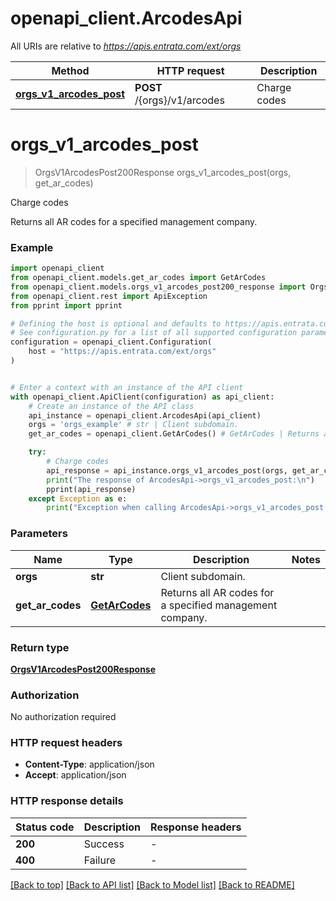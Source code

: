 # openapi_client.ArcodesApi

All URIs are relative to *https://apis.entrata.com/ext/orgs*

Method | HTTP request | Description
------------- | ------------- | -------------
[**orgs_v1_arcodes_post**](ArcodesApi.md#orgs_v1_arcodes_post) | **POST** /{orgs}/v1/arcodes | Charge codes


# **orgs_v1_arcodes_post**
> OrgsV1ArcodesPost200Response orgs_v1_arcodes_post(orgs, get_ar_codes)

Charge codes

Returns all AR codes for a specified management company.

### Example


```python
import openapi_client
from openapi_client.models.get_ar_codes import GetArCodes
from openapi_client.models.orgs_v1_arcodes_post200_response import OrgsV1ArcodesPost200Response
from openapi_client.rest import ApiException
from pprint import pprint

# Defining the host is optional and defaults to https://apis.entrata.com/ext/orgs
# See configuration.py for a list of all supported configuration parameters.
configuration = openapi_client.Configuration(
    host = "https://apis.entrata.com/ext/orgs"
)


# Enter a context with an instance of the API client
with openapi_client.ApiClient(configuration) as api_client:
    # Create an instance of the API class
    api_instance = openapi_client.ArcodesApi(api_client)
    orgs = 'orgs_example' # str | Client subdomain.
    get_ar_codes = openapi_client.GetArCodes() # GetArCodes | Returns all AR codes for a specified management company.

    try:
        # Charge codes
        api_response = api_instance.orgs_v1_arcodes_post(orgs, get_ar_codes)
        print("The response of ArcodesApi->orgs_v1_arcodes_post:\n")
        pprint(api_response)
    except Exception as e:
        print("Exception when calling ArcodesApi->orgs_v1_arcodes_post: %s\n" % e)
```



### Parameters


Name | Type | Description  | Notes
------------- | ------------- | ------------- | -------------
 **orgs** | **str**| Client subdomain. | 
 **get_ar_codes** | [**GetArCodes**](GetArCodes.md)| Returns all AR codes for a specified management company. | 

### Return type

[**OrgsV1ArcodesPost200Response**](OrgsV1ArcodesPost200Response.md)

### Authorization

No authorization required

### HTTP request headers

 - **Content-Type**: application/json
 - **Accept**: application/json

### HTTP response details

| Status code | Description | Response headers |
|-------------|-------------|------------------|
**200** | Success |  -  |
**400** | Failure |  -  |

[[Back to top]](#) [[Back to API list]](../README.md#documentation-for-api-endpoints) [[Back to Model list]](../README.md#documentation-for-models) [[Back to README]](../README.md)

